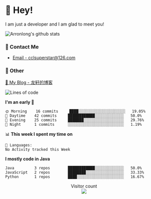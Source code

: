 # 👋 Hey!

I am just a developer and I am glad to meet you!

![Arronlong's github stats](https://github-readme-stats.vercel.app/api?username=Arronlong&&show_icons=true&&title_color=1abc9c&&icon_color=1abc9c)

<!--
### 📝 Worked language

- ✅ JavaScript / TypeScript / ...
- ✅ React Native / Flutter / UNI-App / Tora / ...
- ✅ Vue.js / React.js / ...
- ✅ Node.js / PHP / ...
-->
### 📮 Contact Me

- [Email - cclsuperstar@126.com](mailto:cclsuperstar@126.com)

<!--
！- [Twitter - @JaxsonWangChina](https://twitter.com/JaxsonWangChina) 
-->

### 🤪 Other

[📌 My Blog - 龙轩的博客](https://arronlong.com/)

<!--START_SECTION:waka-->
![Lines of code](https://img.shields.io/badge/From%20Hello%20World%20I've%20written-76059%20Lines%20of%20code-blue)

**I'm an early 🐤** 

```text
🌞 Morning    16 commits     ████░░░░░░░░░░░░░░░░░░░░░   19.05% 
🌆 Daytime    42 commits     ████████████░░░░░░░░░░░░░   50.0% 
🌃 Evening    25 commits     ███████░░░░░░░░░░░░░░░░░░   29.76% 
🌙 Night      1 commits      ░░░░░░░░░░░░░░░░░░░░░░░░░   1.19%

```


📊 **This week I spent my time on** 

```text
💬 Languages: 
No Activity tracked this Week

```

**I mostly code in Java** 

```text
Java         3 repos        ████████████░░░░░░░░░░░░░   50.0% 
JavaScript   2 repos        ████████░░░░░░░░░░░░░░░░░   33.33% 
Python       1 repos        ████░░░░░░░░░░░░░░░░░░░░░   16.67%

```



<!--END_SECTION:waka-->

<p align="center"> 
  Visitor count<br>
  <img src="https://profile-counter.glitch.me/Arronlong/count.svg" />
</p>
